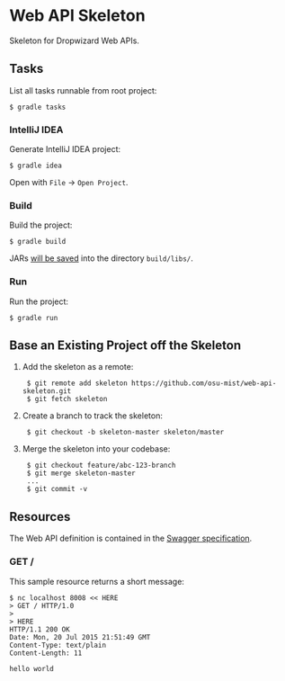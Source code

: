 # Web API Skeleton

Skeleton for Dropwizard Web APIs.


## Tasks

List all tasks runnable from root project:

    $ gradle tasks

### IntelliJ IDEA

Generate IntelliJ IDEA project:

    $ gradle idea

Open with `File` -> `Open Project`.

### Build

Build the project:

    $ gradle build

JARs [will be saved](https://github.com/johnrengelman/shadow#using-the-default-plugin-task) into the directory `build/libs/`.

### Run

Run the project:

    $ gradle run


## Base an Existing Project off the Skeleton

1. Add the skeleton as a remote:

        $ git remote add skeleton https://github.com/osu-mist/web-api-skeleton.git
        $ git fetch skeleton

2. Create a branch to track the skeleton:

        $ git checkout -b skeleton-master skeleton/master

3. Merge the skeleton into your codebase:

        $ git checkout feature/abc-123-branch
        $ git merge skeleton-master
        ...
        $ git commit -v


## Resources

The Web API definition is contained in the [Swagger specification](swagger.yaml).

### GET /

This sample resource returns a short message:

    $ nc localhost 8008 << HERE
    > GET / HTTP/1.0
    > 
    > HERE
    HTTP/1.1 200 OK
    Date: Mon, 20 Jul 2015 21:51:49 GMT
    Content-Type: text/plain
    Content-Length: 11
    
    hello world
